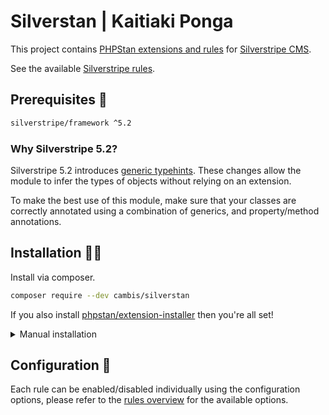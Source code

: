 # Silverstan | Kaitiaki Ponga

This project contains [PHPStan extensions and rules](https://github.com/phpstan/phpstan) for [Silverstripe CMS](https://github.com/silverstripe).

See the available [Silverstripe rules](docs/rules_overview.md).

## Prerequisites 🦺

```sh
silverstripe/framework ^5.2
```

### Why Silverstripe 5.2?

Silverstripe 5.2 introduces [generic typehints](https://docs.silverstripe.org/en/5/changelogs/beta/5.2.0-beta1/#generics). These changes allow the module to infer the types of objects without relying on an extension.

To make the best use of this module, make sure that your classes are correctly annotated using a combination of generics, and property/method annotations.

## Installation 👷‍♀️

Install via composer.

```sh
composer require --dev cambis/silverstan
```

If you also install [phpstan/extension-installer](https://github.com/phpstan/extension-installer) then you're all set!

<details>
  <summary>Manual installation</summary>

If you don't want to use `phpstan/extension-installer`, include extension.neon in your project's PHPStan config:

```neon
includes:
    - vendor/cambis/silverstan/extension.neon
```

</details>

## Configuration 🚧

Each rule can be enabled/disabled individually using the configuration options, please refer to the [rules overview](docs/rules_overview.md) for the available options.
